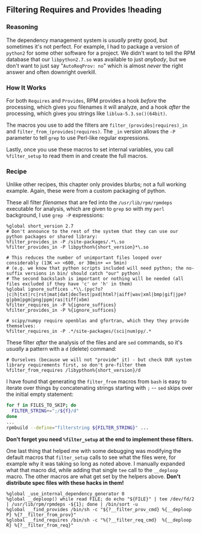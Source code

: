 ## Filtering Requires and Provides !heading
### Reasoning
The dependency management system is _usually_ pretty good, but sometimes it's not perfect. For example, I had to package a version of `python2` for some other software for a project. We didn't want to tell the RPM database that our `libpython2.7.so` was available to just _anybody_, but we don't want to just say "`AutoReqProv: no`" which is almost _never_ the right answer and often downright overkill.

### How It Works
For both `Requires` and `Provides`, RPM provides a hook _before_ the processing, which gives you filenames it will analyze, and a hook _after_ the processing, which gives you strings like `liblua-5.3.so()(64bit)`.

The macros you use to add the filters are `filter_(provides|requires)_in` and `filter_from_(provides|requires)`. The `_in` version allows the `-P` parameter to tell `grep` to use Perl-like regular expressions.

Lastly, once you use these macros to set internal variables, you call `%filter_setup` to read them in and create the full macros.

### Recipe
Unlike other recipes, this chapter only provides blurbs; not a full working example. Again, these were from a custom packaging of python.

These all filter _filenames_ that are fed into the `/usr/lib/rpm/rpmdeps` executable for analysis, which are given to `grep` so with my `perl` background, I use `grep -P` expressions:
```rpm-spec
%global short_version 2.7
# Don't announce to the rest of the system that they can use our python packages or shared library:
%filter_provides_in -P /site-packages/.*\.so
%filter_provides_in -P libpython%{short_version}*\.so

# This reduces the number of unimportant files looped over considerably (13K => <600, or 30min+ => 5min)
# (e.g. we know that python scripts included will need python; the no-suffix versions in bin/ should catch "our" python)
# The second backslash is important or nothing will be needed (all files excluded if they have 'c' or 'h' in them)
%global ignore_suffices .*\\.(pyc?o?|c|h|txt|rc|rst|mat|dat|decTest|pxd|html?|aiff|wav|xml|bmp|gif|jpe?g|pbm|pgm|png|ppm|ras|tiff|xbm)
%filter_requires_in -P %{ignore_suffices}
%filter_provides_in -P %{ignore_suffices}

# scipy/numpy require openblas and gfortran, which they they provide themselves:
%filter_requires_in -P .*/site-packages/(sci|num)py/.*
```

These filter _after_ the analysis of the files and are `sed` commands, so it's _usually_ a pattern with a `d` (delete) command:
```rpm-spec
# Ourselves (because we will not "provide" it) - but check OUR system library requirements first, so don't pre-filter them
%filter_from_requires /libypthon%{short_version}/d
```

I have found that generating the `filter_from` macros from `bash` is easy to iterate over things by concatenating strings starting with `;` -- `sed` skips over the initial empty statement:
```bash
for f in FILES_TO_SKIP; do
  FILTER_STRING+=";/${f}/d"
done
...
rpmbuild --define="filterstring ${FILTER_STRING}" ...
```

**Don't forget you need `%filter_setup` at the end to implement these filters.**

One last thing that helped me with some debugging was modifying the default macros that `filter_setup` calls to see what the files were, for example why it was taking so long as noted above. I manually expanded what that macro did, while adding that single `tee` call to the `__deploop` macro. The other macros are what get set by the helpers above. **Don't distribute spec files with these hacks in them!**
```rpm-spec
%global _use_internal_dependency_generator 0
%global __deploop() while read FILE; do echo "${FILE}" | tee /dev/fd/2 | /usr/lib/rpm/rpmdeps -${1}; done | /bin/sort -u
%global __find_provides /bin/sh -c "${?__filter_prov_cmd} %{__deploop P} %{?__filter_from_prov}"
%global __find_requires /bin/sh -c "%{?__filter_req_cmd}  %{__deploop R} %{?__filter_from_req}"
```
